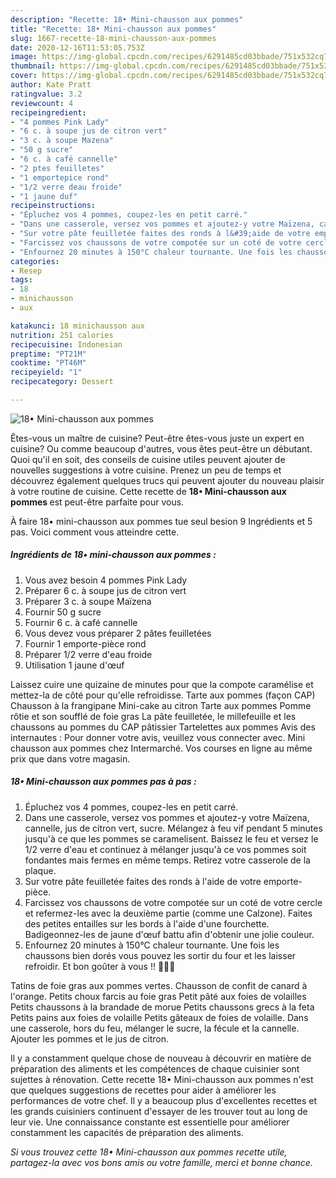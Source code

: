 ```yaml
---
description: "Recette: 18• Mini-chausson aux pommes"
title: "Recette: 18• Mini-chausson aux pommes"
slug: 1667-recette-18-mini-chausson-aux-pommes
date: 2020-12-16T11:53:05.753Z
image: https://img-global.cpcdn.com/recipes/6291485cd03bbade/751x532cq70/18•-mini-chausson-aux-pommes-photo-principale-de-la-recette.jpg
thumbnail: https://img-global.cpcdn.com/recipes/6291485cd03bbade/751x532cq70/18•-mini-chausson-aux-pommes-photo-principale-de-la-recette.jpg
cover: https://img-global.cpcdn.com/recipes/6291485cd03bbade/751x532cq70/18•-mini-chausson-aux-pommes-photo-principale-de-la-recette.jpg
author: Kate Pratt
ratingvalue: 3.2
reviewcount: 4
recipeingredient:
- "4 pommes Pink Lady"
- "6 c. à soupe jus de citron vert"
- "3 c. à soupe Mazena"
- "50 g sucre"
- "6 c. à café cannelle"
- "2 ptes feuilletes"
- "1 emportepice rond"
- "1/2 verre deau froide"
- "1 jaune duf"
recipeinstructions:
- "Épluchez vos 4 pommes, coupez-les en petit carré."
- "Dans une casserole, versez vos pommes et ajoutez-y votre Maïzena, cannelle, jus de citron vert, sucre. Mélangez à feu vif pendant 5 minutes jusqu&#39;à ce que les pommes se caramelisent. Baissez le feu et versez le 1/2 verre d&#39;eau et continuez à mélanger jusqu&#39;à ce vos pommes soit fondantes mais fermes en même temps. Retirez votre casserole de la plaque."
- "Sur votre pâte feuilletée faites des ronds à l&#39;aide de votre emporte-pièce."
- "Farcissez vos chaussons de votre compotée sur un coté de votre cercle et refermez-les avec la deuxième partie (comme une Calzone). Faites des petites entailles sur les bords à l&#39;aide d&#39;une fourchette. Badigeonnez-les de jaune d&#39;œuf battu afin d&#39;obtenir une jolie couleur."
- "Enfournez 20 minutes à 150°C chaleur tournante. Une fois les chaussons bien dorés vous pouvez les sortir du four et les laisser refroidir. Et bon goûter à vous !! 👍🏼🍎"
categories:
- Resep
tags:
- 18
- minichausson
- aux

katakunci: 18 minichausson aux 
nutrition: 251 calories
recipecuisine: Indonesian
preptime: "PT21M"
cooktime: "PT46M"
recipeyield: "1"
recipecategory: Dessert

---
```



![18• Mini-chausson aux pommes](https://img-global.cpcdn.com/recipes/6291485cd03bbade/751x532cq70/18•-mini-chausson-aux-pommes-photo-principale-de-la-recette.jpg)

Êtes-vous un maître de cuisine? Peut-être êtes-vous juste un expert en cuisine? Ou comme beaucoup d'autres, vous êtes peut-être un débutant. Quoi qu'il en soit, des conseils de cuisine utiles peuvent ajouter de nouvelles suggestions à votre cuisine. Prenez un peu de temps et découvrez également quelques trucs qui peuvent ajouter du nouveau plaisir à votre routine de cuisine. Cette recette de <strong> 18• Mini-chausson aux pommes </strong> est peut-être parfaite pour vous.

<!--inarticleads1-->

À faire 18• mini-chausson aux pommes tue seul besion 9 Ingrédients et 5 pas. Voici comment vous atteindre cette.

##### Ingrédients de 18• mini-chausson aux pommes :

1. Vous avez besoin 4 pommes Pink Lady
1. Préparer 6 c. à soupe jus de citron vert
1. Préparer 3 c. à soupe Maïzena
1. Fournir 50 g sucre
1. Fournir 6 c. à café cannelle
1. Vous devez vous préparer 2 pâtes feuilletées
1. Fournir 1 emporte-pièce rond
1. Préparer 1/2 verre d&#39;eau froide
1. Utilisation 1 jaune d&#39;œuf


Laissez cuire une quizaine de minutes pour que la compote caramélise et mettez-la de côté pour qu&#39;elle refroidisse. Tarte aux pommes (façon CAP) Chausson à la frangipane Mini-cake au citron Tarte aux pommes Pomme rôtie et son soufflé de foie gras La pâte feuilletée, le millefeuille et les chaussons au pommes du CAP pâtissier Tartelettes aux pommes Avis des internautes : Pour donner votre avis, veuillez vous connecter avec. Mini chausson aux pommes chez Intermarché. Vos courses en ligne au même prix que dans votre magasin. 

<!--inarticleads2-->

##### 18• Mini-chausson aux pommes pas à pas :

1. Épluchez vos 4 pommes, coupez-les en petit carré.
1. Dans une casserole, versez vos pommes et ajoutez-y votre Maïzena, cannelle, jus de citron vert, sucre. Mélangez à feu vif pendant 5 minutes jusqu&#39;à ce que les pommes se caramelisent. Baissez le feu et versez le 1/2 verre d&#39;eau et continuez à mélanger jusqu&#39;à ce vos pommes soit fondantes mais fermes en même temps. Retirez votre casserole de la plaque.
1. Sur votre pâte feuilletée faites des ronds à l&#39;aide de votre emporte-pièce.
1. Farcissez vos chaussons de votre compotée sur un coté de votre cercle et refermez-les avec la deuxième partie (comme une Calzone). Faites des petites entailles sur les bords à l&#39;aide d&#39;une fourchette. Badigeonnez-les de jaune d&#39;œuf battu afin d&#39;obtenir une jolie couleur.
1. Enfournez 20 minutes à 150°C chaleur tournante. Une fois les chaussons bien dorés vous pouvez les sortir du four et les laisser refroidir. Et bon goûter à vous !! 👍🏼🍎


Tatins de foie gras aux pommes vertes. Chausson de confit de canard à l&#39;orange. Petits choux farcis au foie gras Petit pâté aux foies de volailles Petits chaussons à la brandade de morue Petits chaussons grecs à la feta Petits pains aux foies de volaille Petits gâteaux de foies de volaille. Dans une casserole, hors du feu, mélanger le sucre, la fécule et la cannelle. Ajouter les pommes et le jus de citron. 

<!--inarticleads1-->

<p>
Il y a constamment quelque chose de nouveau à découvrir en matière de préparation des aliments et les compétences de chaque cuisinier sont sujettes à rénovation. Cette recette 18• Mini-chausson aux pommes n'est que quelques suggestions de recettes pour aider à améliorer les performances de votre chef. Il y a beaucoup plus d'excellentes recettes et les grands cuisiniers continuent d'essayer de les trouver tout au long de leur vie. Une connaissance constante est essentielle pour améliorer constamment les capacités de préparation des aliments.
</p>

<p>
<i>Si vous trouvez cette 18• Mini-chausson aux pommes recette utile, partagez-la avec vos bons amis ou votre famille, merci et bonne chance.</i>
</p>
